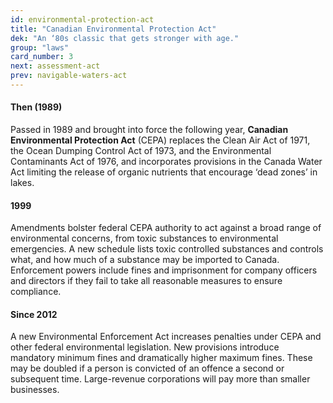 ```yaml
---
id: environmental-protection-act
title: "Canadian Environmental Protection Act"
dek: "An ‘80s classic that gets stronger with age."
group: "laws"
card_number: 3
next: assessment-act
prev: navigable-waters-act
---
```

#### Then (1989)
Passed in 1989 and brought into force the following year, **Canadian Environmental Protection Act** (CEPA) replaces the Clean Air Act of 1971, the Ocean Dumping Control Act of 1973, and the Environmental Contaminants Act of 1976, and incorporates provisions in the Canada Water Act limiting the release of organic nutrients that encourage ‘dead zones’ in lakes.

#### 1999 
Amendments bolster federal CEPA authority to act against a broad range of environmental concerns, from toxic substances to environmental emergencies. A new schedule lists toxic controlled substances and controls what, and how much of a substance may be imported to Canada. Enforcement powers include fines and imprison­ment for company officers and directors if they fail to take all reasonable measures to ensure compliance.

#### Since 2012
A new Environmental Enforcement Act increases penalties under CEPA and other federal environmental legislation. New provisions introduce mandatory mini­mum fines and dramatically higher maximum fines. These may be doubled if a person is convicted of an offence a second or subsequent time. Large-revenue corporations will pay more than smaller businesses. 
